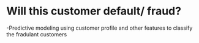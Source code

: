 # Will this customer default/ fraud?

-Predictive modeling using customer profile and other features to classify the fradulant customers
